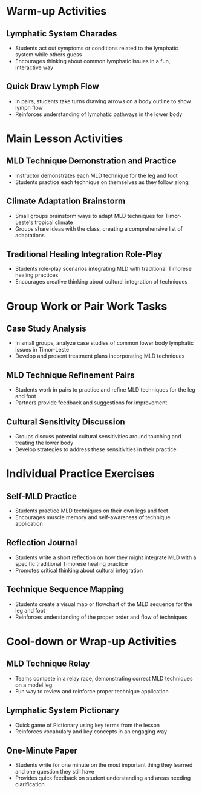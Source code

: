 # Warm-up Activities

## Lymphatic System Charades
- Students act out symptoms or conditions related to the lymphatic system while others guess
- Encourages thinking about common lymphatic issues in a fun, interactive way

## Quick Draw Lymph Flow
- In pairs, students take turns drawing arrows on a body outline to show lymph flow
- Reinforces understanding of lymphatic pathways in the lower body

# Main Lesson Activities

## MLD Technique Demonstration and Practice
- Instructor demonstrates each MLD technique for the leg and foot
- Students practice each technique on themselves as they follow along

## Climate Adaptation Brainstorm
- Small groups brainstorm ways to adapt MLD techniques for Timor-Leste's tropical climate
- Groups share ideas with the class, creating a comprehensive list of adaptations

## Traditional Healing Integration Role-Play
- Students role-play scenarios integrating MLD with traditional Timorese healing practices
- Encourages creative thinking about cultural integration of techniques

# Group Work or Pair Work Tasks

## Case Study Analysis
- In small groups, analyze case studies of common lower body lymphatic issues in Timor-Leste
- Develop and present treatment plans incorporating MLD techniques

## MLD Technique Refinement Pairs
- Students work in pairs to practice and refine MLD techniques for the leg and foot
- Partners provide feedback and suggestions for improvement

## Cultural Sensitivity Discussion
- Groups discuss potential cultural sensitivities around touching and treating the lower body
- Develop strategies to address these sensitivities in their practice

# Individual Practice Exercises

## Self-MLD Practice
- Students practice MLD techniques on their own legs and feet
- Encourages muscle memory and self-awareness of technique application

## Reflection Journal
- Students write a short reflection on how they might integrate MLD with a specific traditional Timorese healing practice
- Promotes critical thinking about cultural integration

## Technique Sequence Mapping
- Students create a visual map or flowchart of the MLD sequence for the leg and foot
- Reinforces understanding of the proper order and flow of techniques

# Cool-down or Wrap-up Activities

## MLD Technique Relay
- Teams compete in a relay race, demonstrating correct MLD techniques on a model leg
- Fun way to review and reinforce proper technique application

## Lymphatic System Pictionary
- Quick game of Pictionary using key terms from the lesson
- Reinforces vocabulary and key concepts in an engaging way

## One-Minute Paper
- Students write for one minute on the most important thing they learned and one question they still have
- Provides quick feedback on student understanding and areas needing clarification